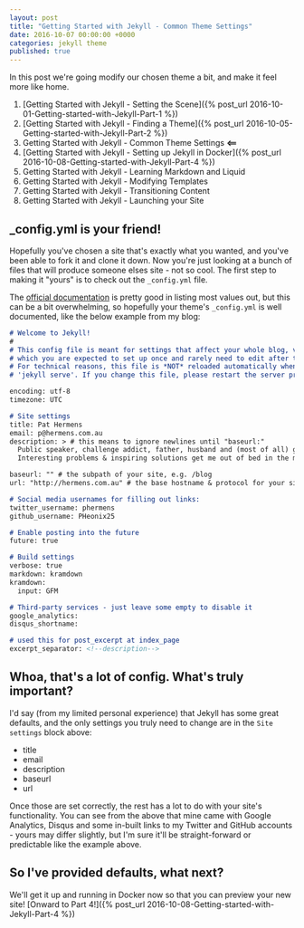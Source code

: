 ```yaml
---
layout: post
title: "Getting Started with Jekyll - Common Theme Settings"
date: 2016-10-07 00:00:00 +0000
categories: jekyll theme
published: true
---
```


In this post we're going modify our chosen theme a bit, and make it feel more like home.
<!--description-->

1. [Getting Started with Jekyll - Setting the Scene]({% post_url 2016-10-01-Getting-started-with-Jekyll-Part-1 %}) 
2. [Getting Started with Jekyll - Finding a Theme]({% post_url 2016-10-05-Getting-started-with-Jekyll-Part-2 %})
3. Getting Started with Jekyll - Common Theme Settings **<==**
4. [Getting Started with Jekyll - Setting up Jekyll in Docker]({% post_url 2016-10-08-Getting-started-with-Jekyll-Part-4 %}) 
5. Getting Started with Jekyll - Learning Markdown and Liquid
6. Getting Started with Jekyll - Modifying Templates
7. Getting Started with Jekyll - Transitioning Content
8. Getting Started with Jekyll - Launching your Site 

## _config.yml is your friend!

Hopefully you've chosen a site that's exactly what you wanted, and you've been able to fork it and clone it down. Now you're just looking at a bunch of files that will produce someone elses site - not so cool. The first step to making it "yours" is to check out the `_config.yml` file. 

The [official documentation][jekyll-conf] is pretty good in listing most values out, but this can be a bit overwhelming, so hopefully your theme's `_config.yml` is well documented, like the below example from my blog:

```markdown
# Welcome to Jekyll!
#
# This config file is meant for settings that affect your whole blog, values
# which you are expected to set up once and rarely need to edit after that.
# For technical reasons, this file is *NOT* reloaded automatically when you use
# 'jekyll serve'. If you change this file, please restart the server process.

encoding: utf-8
timezone: UTC

# Site settings
title: Pat Hermens
email: p@hermens.com.au
description: > # this means to ignore newlines until "baseurl:"
  Public speaker, challenge addict, father, husband and (most of all) geek. 
  Interesting problems & inspiring solutions get me out of bed in the morning.

baseurl: "" # the subpath of your site, e.g. /blog
url: "http://hermens.com.au" # the base hostname & protocol for your site

# Social media usernames for filling out links:
twitter_username: phermens 
github_username: PHeonix25 

# Enable posting into the future
future: true

# Build settings
verbose: true
markdown: kramdown
kramdown:
  input: GFM

# Third-party services - just leave some empty to disable it
google_analytics: 
disqus_shortname: 

# used this for post_excerpt at index_page
excerpt_separator: <!--description-->
```

## Whoa, that's a lot of config. What's truly important?

I'd say (from my limited personal experience) that Jekyll has some great defaults, and the only settings you truly need to change are in the `Site settings` block above:

- title
- email
- description
- baseurl
- url

Once those are set correctly, the rest has a lot to do with your site's functionality. You can see from the above that mine came with Google Analytics, Disqus and some in-built links to my Twitter and GitHub accounts - yours may differ slightly, but I'm sure it'll be straight-forward or predictable like the example above.

## So I've provided defaults, what next?

We'll get it up and running in Docker now so that you can preview your new site! [Onward to Part 4!]({% post_url 2016-10-08-Getting-started-with-Jekyll-Part-4 %})


[jekyll-conf]: https://jekyllrb.com/docs/configuration/